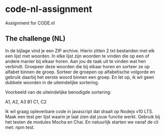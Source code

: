 # code-nl-assignment
Assignment for CODE.nl

## The challenge (NL)
In de bijlage vind je een ZIP archive. Hierin zitten 2 txt bestanden met elk een lijst met woorden. In elke lijst zijn woorden te vinden die op een of andere manier bij elkaar horen. Aan jou de taak uit te vinden wat hen verbindt. Groepeer deze woorden die bij elkaar horen en sorteer ze op alfabet binnen de groep. Sorteer de groepen op alfabetische volgorde en gebruik daarbij het eerste woord binnen een groep. En let op, ik wil geen dubbele woorden in de uiteindelijke sortering.

Voorbeeld van de uiteindelijke benodigde sortering:

A1, A2, A3
B1
C1, C2

Ik wil graag opleverbare code in javascript dat draait op Nodejs v10 LTS.
Maak een test per lijst waarin je laat zien dat jouw functie werkt. Gebruik bij het testen de modules Mocha en Chai. En natuurlijk starten we vanaf de cli met: npm test.